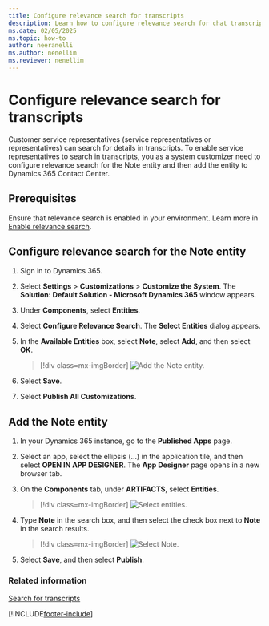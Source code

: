 ```yaml
---
title: Configure relevance search for transcripts
description: Learn how to configure relevance search for chat transcripts so representatives can search for the chats in Dynamics 365 Contact Center.
ms.date: 02/05/2025
ms.topic: how-to
author: neeranelli
ms.author: nenellim
ms.reviewer: nenellim
---
```

# Configure relevance search for transcripts 

Customer service representatives (service representatives or representatives) can search for details in transcripts. To enable service representatives to search in transcripts, you as a system customizer need to configure relevance search for the Note entity and then add the entity to Dynamics 365 Contact Center.

## Prerequisites

Ensure that relevance search is enabled in your environment. Learn more in [Enable relevance search](/power-platform/admin/configure-relevance-search-organization#enable-relevance-search).

## Configure relevance search for the Note entity

1. Sign in to Dynamics 365.

2. Select **Settings** > **Customizations** > **Customize the System**. The **Solution: Default Solution - Microsoft Dynamics 365** window appears.

3. Under **Components**, select **Entities**.

4. Select **Configure Relevance Search**. The **Select Entities** dialog appears.

5. In the **Available Entities** box, select **Note**, select **Add**, and then select **OK**.

    > [!div class=mx-imgBorder]
    > ![Add the Note entity.](../media/add-note-entity.png "Add the Note entity")  

6. Select **Save**.

7. Select **Publish All Customizations**.

## Add the Note entity

1. In your Dynamics 365 instance, go to the **Published Apps** page.

2. Select an app, select the ellipsis (...) in the application tile, and then select **OPEN IN APP DESIGNER**. The **App Designer** page opens in a new browser tab.

3. On the **Components** tab, under **ARTIFACTS**, select **Entities**.

    > [!div class=mx-imgBorder]
    > ![Select entities.](../media/app-designer-entities.png "Select entities") 

4. Type **Note** in the search box, and then select the check box next to **Note** in the search results.

    > [!div class=mx-imgBorder]
    > ![Select Note.](../media/select-note.png "Select Note") 

5. Select **Save**, and then select **Publish**.

### Related information

[Search for transcripts](../use/oc-search-transcipts.md)


[!INCLUDE[footer-include](../../includes/footer-banner.md)]
